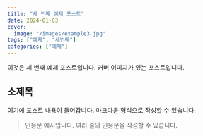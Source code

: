 ```yaml
---
title: "세 번째 예제 포스트"
date: 2024-01-03
cover:
  image: "/images/example3.jpg"
tags: ["예제", "세번째"]
categories: ["예제"]
---
```


이것은 세 번째 예제 포스트입니다. 커버 이미지가 있는 포스트입니다.

## 소제목

여기에 포스트 내용이 들어갑니다. 마크다운 형식으로 작성할 수 있습니다.

> 인용문 예시입니다.
> 여러 줄의 인용문을 작성할 수 있습니다. 